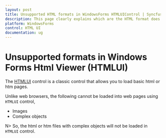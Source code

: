 ```yaml
---
layout: post
title: Unsupported HTML formats in WindowsForms HTMLUIControl | Syncfusion
description: This page clearly explains which are the HTML format does not support by the control of the HTML UI.
platform: WindowsForms
control: HTML UI
documentation: ug
---
```


# Unsupported formats in Windows Forms Html Viewer (HTMLUI)

The [HTMLUI](https://help.syncfusion.com/cr/windowsforms/Syncfusion.Windows.Forms.HTMLUI.HTMLUIControl.html) control is a classic control that allows you to load basic html or htm pages.
 
Unlike web browsers, the following cannot be loaded into web pages using `HTMLUI` control,
 
 * Images
 * Complex objects
 
N> So, the html or htm files with complex objects will not be loaded in `HTMLUI` control.


